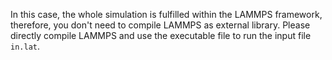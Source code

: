 In this case, the whole simulation is fulfilled within the LAMMPS framework, therefore, you don't need to 
compile LAMMPS as external library. Please directly compile LAMMPS and use the executable file to run the 
input file `in.lat`.